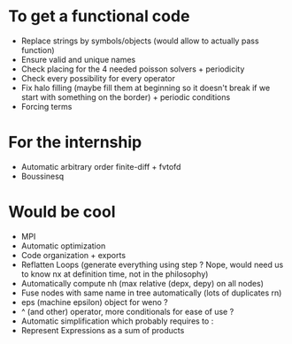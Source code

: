 # To get a functional code
- Replace strings by symbols/objects (would allow to actually pass function)
- Ensure valid and unique names
- Check placing for the 4 needed poisson solvers + periodicity
- Check every possibility for every operator
- Fix halo filling (maybe fill them at beginning so it doesn't break if we start with something on the border) + periodic conditions
- Forcing terms

# For the internship
- Automatic arbitrary order finite-diff + fvtofd
- Boussinesq

# Would be cool
- MPI
- Automatic optimization
- Code organization + exports
- Reflatten Loops (generate everything using step ? Nope, would need us to know nx at definition time, not in the philosophy)
- Automatically compute nh (max relative (depx, depy) on all nodes)
- Fuse nodes with same name in tree automatically (lots of duplicates rn)
- eps (machine epsilon) object for weno ?
- ^ (and other) operator, more conditionals for ease of use ?
- Automatic simplification which probably requires to :
- Represent Expressions as a sum of products
